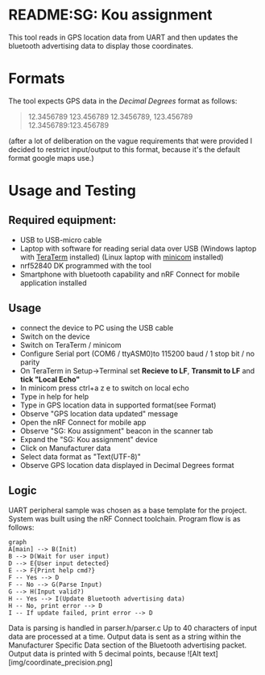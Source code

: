 # README:SG: Kou assignment

This tool reads in GPS location data from UART and then updates the
bluetooth advertising data to display those coordinates.


# Formats

The tool expects GPS data in the *Decimal Degrees* format as follows:
> 12.3456789 123.456789
> 12.3456789, 123.456789
> 12.3456789:123.456789

(after a lot of deliberation on the vague requirements that were provided I decided
to restrict input/output to this format, because it's the default format google maps use.)

# Usage and Testing
## Required equipment:
- USB to USB-micro cable
- Laptop with software for reading serial data over USB
	(Windows laptop with [TeraTerm](http://www.teraterm.org/) installed)
	(Linux laptop with [minicom](https://www.poftut.com/install-use-linux-minicom-command-tutorial-examples/) installed)
- nrf52840 DK programmed with the tool
- Smartphone with bluetooth capability and nRF Connect for mobile application installed

## Usage
- connect the device to PC using the USB cable
- Switch on the device
- Switch on TeraTerm / minicom
- Configure Serial port (COM6 / ttyASM0)to 115200 baud / 1 stop bit / no parity
- On TeraTerm in Setup->Terminal set **Recieve to LF**, **Transmit to LF** and **tick "Local Echo"**
- In minicom press ctrl+a z e to switch on local echo
- Type in help for help
- Type in GPS location data in supported format(see Format)
- Observe "GPS location data updated" message
- Open the nRF Connect for mobile app
- Observe "SG: Kou assignment" beacon in the scanner tab
- Expand the "SG: Kou assignment" device
- Click on Manufacturer data
- Select data format as "Text(UTF-8)"
- Observe GPS location data displayed in Decimal Degrees format


			
			

## Logic

UART peripheral sample was chosen as a base template for the project. System was built using the nRF Connect toolchain. Program flow is as follows:


```mermaid
graph
A[main] --> B(Init)
B --> D(Wait for user input)
D --> E{User input detected}
E --> F{Print help cmd?} 
F -- Yes --> D
F -- No --> G(Parse Input)
G --> H(Input valid?)
H -- Yes --> I(Update Bluetooth advertising data)
H -- No, print error --> D
I -- If update failed, print error --> D
```
Data is parsing is handled in parser.h/parser.c
Up to 40 characters of input data are processed at a time.
Output data is sent as a string within the Manufacturer Specific Data section of the Bluetooth advertising packet.
Output data is printed with 5 decimal points, because 
![Alt text][img/coordinate_precision.png]
